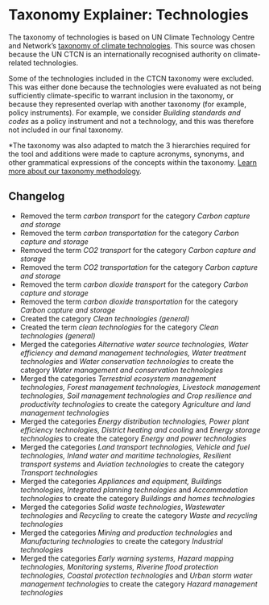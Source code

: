 # Taxonomy Explainer: Technologies

The taxonomy of technologies is based on UN Climate Technology Centre and Network’s [taxonomy of climate technologies](https://www.ctc-n.org/resources/ctcn-taxonomy). This source was chosen because the UN CTCN is an internationally recognised authority on climate-related technologies.

Some of the technologies included in the CTCN taxonomy were excluded. This was either done because the technologies were evaluated as not being sufficiently climate-specific to warrant inclusion in the taxonomy, or because they represented overlap with another taxonomy (for example, policy instruments). For example, we consider *Building standards and codes* as a policy instrument and not a technology, and this was therefore not included in our final taxonomy.

*The taxonomy was also adapted to match the 3 hierarchies required for the tool and additions were made to capture acronyms, synonyms, and other grammatical expressions of the concepts within the taxonomy. [Learn more about our taxonomy methodology](https://www.notion.so/Concept-tracker-internal-a879dfc5c2fd49159838af86cd5e8955).

## Changelog

- Removed the term *carbon transport* for the category *Carbon capture and storage*
- Removed the term *carbon transportation* for the category *Carbon capture and storage*
- Removed the term *CO2 transport* for the category *Carbon capture and storage*
- Removed the term *CO2 transportation* for the category *Carbon capture and storage*
- Removed the term *carbon dioxide transport* for the category *Carbon capture and storage*
- Removed the term *carbon dioxide transportation* for the category *Carbon capture and storage*
- Created the category *Clean technologies (general)*
- Created the term *clean technologies* for the category *Clean technologies (general)*
- Merged the categories *Alternative water source technologies, Water efficiency and demand management technologies, Water treatment technologies* and *Water conservation technologies* to create the category *Water management and conservation technologies*
- Merged the categories *Terrestrial ecosystem management technologies, Forest management technologies, Livestock management technologies, Soil management technologies and Crop resilience and productivity technologies* to create the category *Agriculture and land management technologies*
- Merged the categories *Energy distribution technologies, Power plant efficiency technologies, District heating and cooling* and *Energy storage technologies* to create the category *Energy and power technologies*
- Merged the categories *Land transport technologies, Vehicle and fuel technologies, Inland water and maritime technologies, Resilient transport systems* and *Aviation technologies* to create the category *Transport technologies*
- Merged the categories *Appliances and equipment, Buildings technologies, Integrated planning technologies* and *Accommodation technologies* to create the category *Buildings and homes technologies*
- Merged the categories *Solid waste technologies*, *Wastewater technologies* and *Recycling* to create the category *Waste and recycling technologies*
- Merged the categories *Mining and production technologies* and *Manufacturing technologies* to create the category *Industrial technologies*
- Merged the categories *Early warning systems, Hazard mapping technologies, Monitoring systems, Riverine flood protection technologies, Coastal protection technologies* and *Urban storm water management technologies* to create the category *Hazard management technologies*